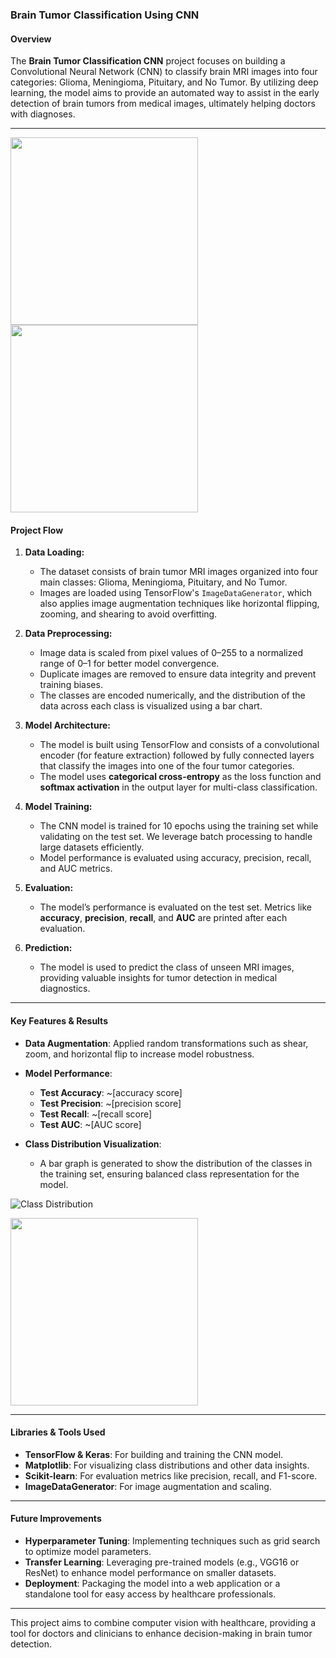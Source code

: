 ### Brain Tumor Classification Using CNN

#### Overview
The **Brain Tumor Classification CNN** project focuses on building a Convolutional Neural Network (CNN) to classify brain MRI images into four categories: Glioma, Meningioma, Pituitary, and No Tumor. By utilizing deep learning, the model aims to provide an automated way to assist in the early detection of brain tumors from medical images, ultimately helping doctors with diagnoses.

---

<img src="https://github.com/user-attachments/assets/68dfe9eb-19f1-4f64-993b-146664eb9547" width="300" />

<img src="https://github.com/user-attachments/assets/db4616a5-8ffc-4107-8376-b2a8fbfcf924" width="300" />




#### Project Flow

1. **Data Loading:**
   - The dataset consists of brain tumor MRI images organized into four main classes: Glioma, Meningioma, Pituitary, and No Tumor.
   - Images are loaded using TensorFlow's `ImageDataGenerator`, which also applies image augmentation techniques like horizontal flipping, zooming, and shearing to avoid overfitting.

2. **Data Preprocessing:**
   - Image data is scaled from pixel values of 0–255 to a normalized range of 0–1 for better model convergence.
   - Duplicate images are removed to ensure data integrity and prevent training biases.
   - The classes are encoded numerically, and the distribution of the data across each class is visualized using a bar chart.

3. **Model Architecture:**
   - The model is built using TensorFlow and consists of a convolutional encoder (for feature extraction) followed by fully connected layers that classify the images into one of the four tumor categories.
   - The model uses **categorical cross-entropy** as the loss function and **softmax activation** in the output layer for multi-class classification.

4. **Model Training:**
   - The CNN model is trained for 10 epochs using the training set while validating on the test set. We leverage batch processing to handle large datasets efficiently.
   - Model performance is evaluated using accuracy, precision, recall, and AUC metrics.

5. **Evaluation:**
   - The model’s performance is evaluated on the test set. Metrics like **accuracy**, **precision**, **recall**, and **AUC** are printed after each evaluation.

6. **Prediction:**
   - The model is used to predict the class of unseen MRI images, providing valuable insights for tumor detection in medical diagnostics.

---

#### Key Features & Results

- **Data Augmentation**: Applied random transformations such as shear, zoom, and horizontal flip to increase model robustness.
- **Model Performance**:
   - **Test Accuracy**: ~[accuracy score]
   - **Test Precision**: ~[precision score]
   - **Test Recall**: ~[recall score]
   - **Test AUC**: ~[AUC score]

- **Class Distribution Visualization**:
   - A bar graph is generated to show the distribution of the classes in the training set, ensuring balanced class representation for the model.

![Class Distribution](<img width="644" alt="Screenshot 2024-12-14 at 5 00 58 PM" src="https://github.com/user-attachments/assets/430c054f-c782-400b-aa1d-c2fefc4884f7" />)

<img src="https://github.com/user-attachments/assets/430c054f-c782-400b-aa1d-c2fefc4884f7" width="300" />

---

#### Libraries & Tools Used

- **TensorFlow & Keras**: For building and training the CNN model.
- **Matplotlib**: For visualizing class distributions and other data insights.
- **Scikit-learn**: For evaluation metrics like precision, recall, and F1-score.
- **ImageDataGenerator**: For image augmentation and scaling.

---

#### Future Improvements

- **Hyperparameter Tuning**: Implementing techniques such as grid search to optimize model parameters.
- **Transfer Learning**: Leveraging pre-trained models (e.g., VGG16 or ResNet) to enhance model performance on smaller datasets.
- **Deployment**: Packaging the model into a web application or a standalone tool for easy access by healthcare professionals.

---

This project aims to combine computer vision with healthcare, providing a tool for doctors and clinicians to enhance decision-making in brain tumor detection.

